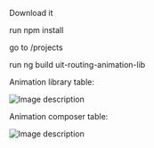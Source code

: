 Download it

run npm install

go to /projects

run ng build uit-routing-animation-lib

Animation library table:

![Image description](https://imagizer.imageshack.com/img922/6972/1HsCyY.jpg)

Animation composer table:

![Image description](https://imagizer.imageshack.com/img923/7950/aE9JvO.jpg)

